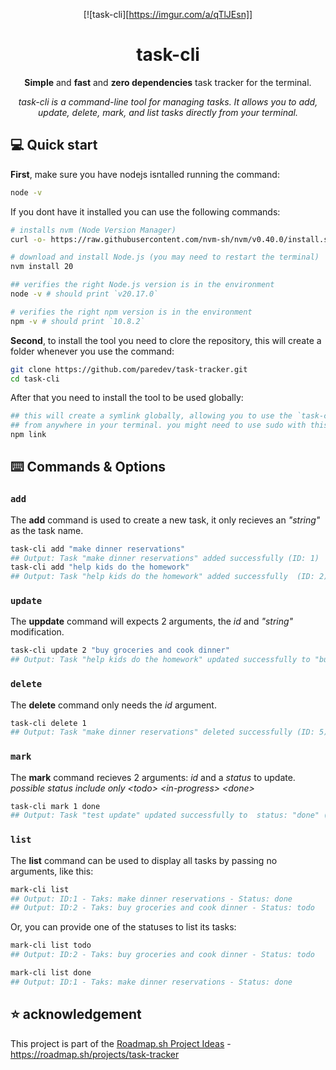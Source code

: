 <div align="center">

[![task-cli][https://imgur.com/a/qTlJEsn]]

# task-cli

**Simple** and **fast** and **zero dependencies** task tracker for the terminal.

*task-cli is a command-line tool for managing tasks. It allows you to add, update, delete, mark, and list tasks directly from your terminal.*

</div>


## 💻 Quick start 

**First**, make sure you have nodejs isntalled running the command:

```bash
node -v 
```

If you dont have it installed you can use the following commands:

```bash
# installs nvm (Node Version Manager)
curl -o- https://raw.githubusercontent.com/nvm-sh/nvm/v0.40.0/install.sh | bash
```

```bash
# download and install Node.js (you may need to restart the terminal)
nvm install 20
```

```bash
## verifies the right Node.js version is in the environment
node -v # should print `v20.17.0`
```

```bash
# verifies the right npm version is in the environment
npm -v # should print `10.8.2`
```

**Second**, to install the tool you need to clore the repository, this will create a folder whenever you use the command: 

```bash
git clone https://github.com/paredev/task-tracker.git
cd task-cli
```

After that you need to install the tool to be used globally: 

```bash
## this will create a symlink globally, allowing you to use the `task-cli` command 
## from anywhere in your terminal. you might need to use sudo with this command.
npm link
```

## ⌨️ Commands & Options

### ` add `

The **add** command is used to create a new task, it only recieves an *"string"* as the task name.

```bash
task-cli add "make dinner reservations"
## Output: Task "make dinner reservations" added successfully (ID: 1)
task-cli add "help kids do the homework"
## Output: Task "help kids do the homework" added successfully  (ID: 2)
```

### ` update `

The **uppdate** command will expects 2 arguments, the *id* and *"string"* modification.

```bash
task-cli update 2 "buy groceries and cook dinner"
## Output: Task "help kids do the homework" updated successfully to "buy groceries and cook dinner" (ID: 2)

```

### ` delete `

The **delete** command only needs the *id* argument.

```bash
task-cli delete 1
## Output: Task "make dinner reservations" deleted successfully (ID: 5)
```

### ` mark `

The **mark** command recieves 2 arguments: *id* and a *status* to update.
*possible status include only \<todo\> \<in-progress\> \<done\>*

```bash
task-cli mark 1 done
## Output: Task "test update" updated successfully to  status: "done" (ID: 1)
```

### ` list `

The **list** command can be used to display all tasks by passing no arguments, like this: 

```bash
mark-cli list
## Output: ID:1 - Taks: make dinner reservations - Status: done
## Output: ID:2 - Taks: buy groceries and cook dinner - Status: todo
```

Or, you can provide one of the statuses to list its tasks: 

```bash 
mark-cli list todo
## Output: ID:2 - Taks: buy groceries and cook dinner - Status: todo

mark-cli list done
## Output: ID:1 - Taks: make dinner reservations - Status: done
```

## ⭐️ acknowledgement

This project is part of the [Roadmap.sh Project Ideas](https://roadmap.sh/projects) - <https://roadmap.sh/projects/task-tracker>